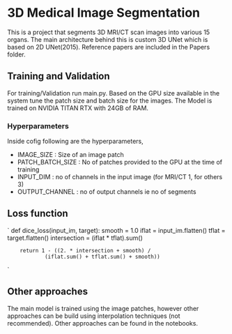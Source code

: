# 3D Medical Image Segmentation 

This is a project that segments 3D MRI/CT scan images into various 15 organs. The main architecture behind this is custom 3D UNet which is based on 2D UNet(2015). Reference papers are included in the Papers folder.

## Training and Validation
For training/Validation run main.py. Based on the GPU size available in the system tune the patch size and batch size for the images. The Model is trained on NVIDIA TITAN RTX with 24GB of RAM. 

### Hyperparameters 
Inside cofig following are the hyperparameters, 
* IMAGE_SIZE : Size of an image patch 
* PATCH_BATCH_SIZE : No of patches provided to the GPU at the time of training 
* INPUT_DIM : no of channels in the input image (for MRI/CT 1, for others 3)
* OUTPUT_CHANNEL : no of output channels ie no of segments

## Loss function 
`
def dice_loss(input_im, target):
        smooth          = 1.0
        iflat           = input_im.flatten()
        tflat           = target.flatten()
        intersection    = (iflat * tflat).sum()

        return 1 - ((2. * intersection + smooth) /
                (iflat.sum() + tflat.sum() + smooth))
`

## Other approaches 
The main model is trained using the image patches, however other approaches can be build using interpolation techniques (not recommended). Other approaches can be found in the notebooks. 

